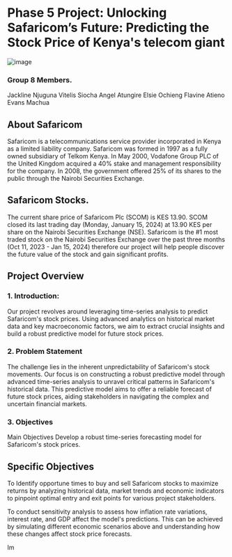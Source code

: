 # Phase 5 Project: Unlocking Safaricom’s Future: Predicting the Stock Price of Kenya's telecom giant

![image](https://github.com/Yaqi-graphics/Phase-5-project---safaricom/assets/137016696/cda83f26-691c-4d73-bdf2-a1b9ed3039b4)

### Group 8 Members.
Jackline Njuguna
Vitelis Siocha
Angel Atungire
Elsie Ochieng
Flavine Atieno
Evans Machua

## About Safaricom
Safaricom is a telecommunications service provider incorporated in Kenya as a limited liability company. Safaricom was formed in 1997 as a fully owned subsidiary of Telkom Kenya. In May 2000, Vodafone Group PLC of the United Kingdom acquired a 40% stake and management responsibility for the company. In 2008, the government offered 25% of its shares to the public through the Nairobi Securities Exchange.

## Safaricom Stocks.
The current share price of Safaricom Plc (SCOM) is KES 13.90. SCOM closed its last trading day (Monday, January 15, 2024) at 13.90 KES per share on the Nairobi Securities Exchange (NSE). Safaricom is the #1 most traded stock on the Nairobi Securities Exchange over the past three months (Oct 11, 2023 - Jan 15, 2024) therefore our project will help people discover the future value of the stock and gain significant profits.

## Project Overview

### 1. Introduction:
Our project revolves around leveraging time-series analysis to predict Safaricom's stock prices. Using advanced analytics on historical market data and key macroeconomic factors, we aim to extract crucial insights and build a robust predictive model for future stock prices.

### 2. Problem Statement
The challenge lies in the inherent unpredictability of Safaricom's stock movements. Our focus is on constructing a robust predictive model through advanced time-series analysis to unravel critical patterns in Safaricom's historical data. This predictive model aims to offer a reliable forecast of future stock prices, aiding stakeholders in navigating the complex and uncertain financial markets.

### 3. Objectives
Main Objectives
Develop a robust time-series forecasting model for Safaricom's stock prices.

## Specific Objectives
To Identify opportune times to buy and sell Safaricom stocks to maximize returns by analyzing historical data, market trends and economic indicators to pinpoint optimal entry and exit points for various project stakeholders.

To conduct sensitivity analysis to assess how inflation rate variations, interest rate, and GDP affect the model's predictions. This can be achieved by simulating different economic scenarios above and understanding how these changes affect stock price forecasts.

Im
